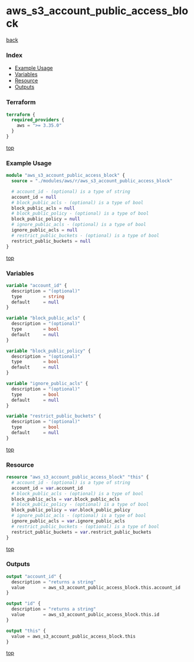 # aws_s3_account_public_access_block

[back](../aws.md)

### Index

- [Example Usage](#example-usage)
- [Variables](#variables)
- [Resource](#resource)
- [Outputs](#outputs)

### Terraform

```terraform
terraform {
  required_providers {
    aws = ">= 3.35.0"
  }
}
```

[top](#index)

### Example Usage

```terraform
module "aws_s3_account_public_access_block" {
  source = "./modules/aws/r/aws_s3_account_public_access_block"

  # account_id - (optional) is a type of string
  account_id = null
  # block_public_acls - (optional) is a type of bool
  block_public_acls = null
  # block_public_policy - (optional) is a type of bool
  block_public_policy = null
  # ignore_public_acls - (optional) is a type of bool
  ignore_public_acls = null
  # restrict_public_buckets - (optional) is a type of bool
  restrict_public_buckets = null
}
```

[top](#index)

### Variables

```terraform
variable "account_id" {
  description = "(optional)"
  type        = string
  default     = null
}

variable "block_public_acls" {
  description = "(optional)"
  type        = bool
  default     = null
}

variable "block_public_policy" {
  description = "(optional)"
  type        = bool
  default     = null
}

variable "ignore_public_acls" {
  description = "(optional)"
  type        = bool
  default     = null
}

variable "restrict_public_buckets" {
  description = "(optional)"
  type        = bool
  default     = null
}
```

[top](#index)

### Resource

```terraform
resource "aws_s3_account_public_access_block" "this" {
  # account_id - (optional) is a type of string
  account_id = var.account_id
  # block_public_acls - (optional) is a type of bool
  block_public_acls = var.block_public_acls
  # block_public_policy - (optional) is a type of bool
  block_public_policy = var.block_public_policy
  # ignore_public_acls - (optional) is a type of bool
  ignore_public_acls = var.ignore_public_acls
  # restrict_public_buckets - (optional) is a type of bool
  restrict_public_buckets = var.restrict_public_buckets
}
```

[top](#index)

### Outputs

```terraform
output "account_id" {
  description = "returns a string"
  value       = aws_s3_account_public_access_block.this.account_id
}

output "id" {
  description = "returns a string"
  value       = aws_s3_account_public_access_block.this.id
}

output "this" {
  value = aws_s3_account_public_access_block.this
}
```

[top](#index)